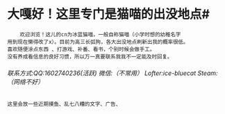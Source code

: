 <html>
<body oncontextmenu = "return false" ></body>
<body onselectstart = "return false" ></body>
<body oncopy = "return false" ></body>
</html>

# 大嘎好！这里专门是猫喵的出没地点#
        欢迎浏览！这儿的cn为冰蓝猫喵，一般自称猫喵（小学时想的幼稚名字
    用到现在懒得改了x）。目前为高三长弧狗，各大出没地点刷新出我的概率很低。
    喜欢随便涂点东西 、打游戏、补番、看书，个别时候会做手工。 
    没有养成看信息的良好习惯，所以万一真要联系我我不一定能及时回复。

###### 联系方式:QQ:1602740236(活跃)  微信:（不常用） Lofter:ice-bluecat  Steam:（网络不好）

    这里会放一些近期摸鱼、乱七八糟的文字、广告、

